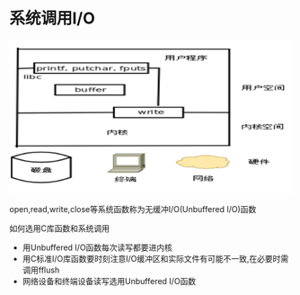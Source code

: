 # 系统调用I/O

![IO](./IO.png)

open,read,write,close等系统函数称为无缓冲I/O(Unbuffered I/O)函数

如何选用C库函数和系统调用

- 用Unbuffered I/O函数每次读写都要进内核
- 用C标准I/O库函数要时刻注意I/O缓冲区和实际文件有可能不一致,在必要时需调用fflush
- 网络设备和终端设备读写选用Unbuffered I/O函数
